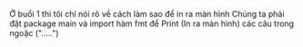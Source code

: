 Ở buổi 1 thì tôi chỉ nói rõ về cách làm sao để in ra màn hình
Chúng ta phải đặt package main và import hàm fmt để Print (In ra màn hình) các câu trong ngoặc (".....")
